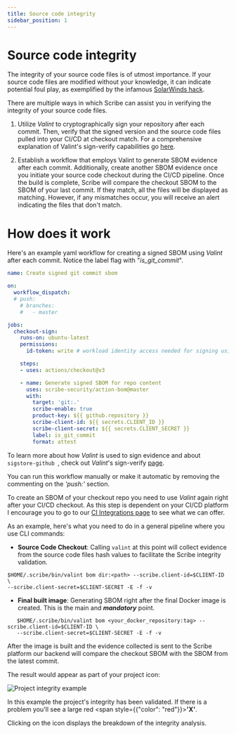 ```yaml
---
title: Source code integrity
sidebar_position: 1
---
```


# Source code integrity

The integrity of your source code files is of utmost importance. If your source code files are modified without your knowledge, it can indicate potential foul play, as exemplified by the infamous [SolarWinds hack](https://www.techtarget.com/whatis/feature/SolarWinds-hack-explained-Everything-you-need-to-know "SolarWinds hack explained"). 

There are multiple ways in which Scribe can assist you in verifying the integrity of your source code files.

1. Utilize *Valint* to cryptographically sign your repository after each commit. Then, verify that the signed version and the source code files pulled into your CI/CD at checkout match. For a comprehensive explanation of Valint's sign-verify capabilities go [here](../../docs/signVerify "Signing And Verifying Evidence"). 

2. Establish a workflow that employs Valint to generate SBOM evidence after each commit. Additionally, create another SBOM evidence once you initiate your source code checkout during the CI/CD pipeline. Once the build is complete, Scribe will compare the checkout SBOM to the SBOM of your last commit. If they match, all the files will be displayed as matching. However, if any mismatches occur, you will receive an alert indicating the files that don't match.

# How does it work

Here's an example yaml workflow for creating a signed SBOM using *Valint* after each commit. Notice the label flag with "*is_git_commit*".

```yaml
name: Create signed git commit sbom

on:
  workflow_dispatch:
  # push:
    # branches:
    #   - master

jobs:
  checkout-sign:
    runs-on: ubuntu-latest
    permissions:
      id-token: write # workload identity access needed for signing using sigstore-github 

    steps:
    - uses: actions/checkout@v3

    - name: Generate signed SBOM for repo content
      uses: scribe-security/action-bom@master
      with:
        target: 'git:.'
        scribe-enable: true
        product-key: ${{ github.repository }}
        scribe-client-id: ${{ secrets.CLIENT_ID }}
        scribe-client-secret: ${{ secrets.CLIENT_SECRET }}
        label: is_git_commit
        format: attest
```

To learn more about how *Valint* is used to sign evidence and about `sigstore-github `, check out *Valint*'s sign-verify [page](../../docs/signVerify "Signing And Verifying Evidence").

You can run this workflow manually or make it automatic by removing the commenting on the *'push:'* section.

To create an SBOM of your checkout repo you need to use *Valint* again right after your CI/CD checkout. As this step is dependent on your CI/CD platform I encourage you to go to our [CI Integrations page](../../docs/ci-integrations "CI Integrations") to see what we can offer.

As an example, here's what you need to do in a general pipeline where you use CLI commands:

* **Source Code Checkout**: Calling `valint` at this point will collect evidence from the source code files hash values to facilitate the Scribe integrity validation. 

```
$HOME/.scribe/bin/valint bom dir:<path> --scribe.client-id=$CLIENT-ID \
--scribe.client-secret=$CLIENT-SECRET -E -f -v
```

* **Final built image**: Generating SBOM right after the final Docker image is created. This is the main and ___mandatory___ point.  
```
   $HOME/.scribe/bin/valint bom <your_docker_repository:tag> --scribe.client-id=$CLIENT-ID \
   --scribe.client-secret=$CLIENT-SECRET -E -f -v
```

After the image is built and the evidence collected is sent to the Scribe platform our backend will compare the checkout SBOM with the SBOM from the latest commit.

The result would appear as part of your project icon:

<img src='../../../img/ci/integrity.jpg' alt='Project integrity example'/>

In this example the project's integrity has been validated. If there is a problem you'll see a large red <span style={{"color": "red"}}><b>'X'</b></span>.

Clicking on the icon displays the breakdown of the integrity analysis.



